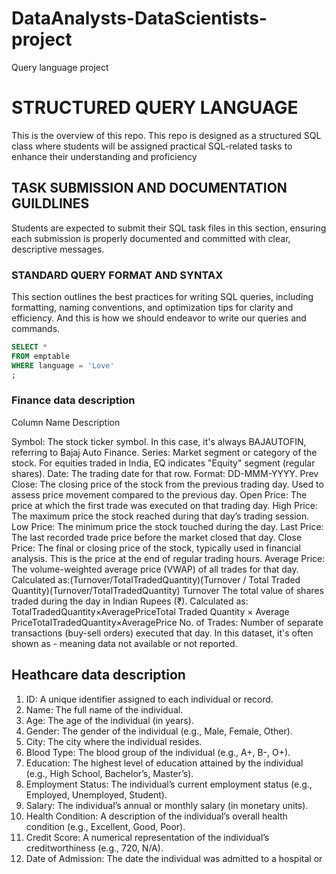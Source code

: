# DataAnalysts-DataScientists-project
Query language project
# STRUCTURED QUERY LANGUAGE
This is the overview of this repo.
This repo is designed as a structured SQL class where students will be assigned practical SQL-related tasks to enhance their understanding and proficiency

## TASK SUBMISSION AND DOCUMENTATION GUILDLINES
Students are expected to submit their SQL task files in this section, ensuring each submission is properly documented and committed with clear, descriptive messages.

### STANDARD QUERY FORMAT AND SYNTAX
This section outlines the best practices for writing SQL queries, including formatting, naming conventions, and optimization tips for clarity and efficiency.
And this is how we should endeavor to write our queries and commands.

```SQL
SELECT *
FROM emptable
WHERE language = 'Love'
;
```
### Finance data description

Column Name              Description

Symbol:  The stock ticker symbol. In this case, it's always BAJAUTOFIN, referring to Bajaj Auto Finance.
Series:  Market segment or category of the stock. For equities traded in India, EQ indicates "Equity" segment (regular shares).
Date:              The trading date for that row. Format: DD-MMM-YYYY.
Prev Close:        The closing price of the stock from the previous trading day. Used to assess price movement compared to the previous day.
Open Price:         The price at which the first trade was executed on that trading day.
High Price:         The maximum price the stock reached during that day’s trading session.
Low Price:          The minimum price the stock touched during the day.
Last Price:        The last recorded trade price before the market closed that day.
Close Price:       The final or closing price of the stock, typically used in financial analysis. This is the price at the end of regular trading hours.
Average Price:      The volume-weighted average price (VWAP) of all trades for that day. Calculated as:(Turnover/TotalTradedQuantity)(Turnover / Total Traded Quantity)(Turnover/TotalTradedQuantity)
Turnover           The total value of shares traded during the day in Indian Rupees (₹). Calculated as: TotalTradedQuantity×AveragePriceTotal Traded Quantity × Average PriceTotalTradedQuantity×AveragePrice
No. of Trades:       Number of separate transactions (buy-sell orders) executed that day. In this dataset, it's often shown as - meaning data not available or not reported.



## Heathcare data description
1. ID: A unique identifier assigned to each individual or record.
2. Name: The full name of the individual.
3. Age: The age of the individual (in years).
4. Gender: The gender of the individual (e.g., Male, Female, Other).
5. City: The city where the individual resides.
6. Blood Type: The blood group of the individual (e.g., A+, B-, O+).
7. Education: The highest level of education attained by the individual (e.g., High School, Bachelor’s, Master’s).
8. Employment Status: The individual’s current employment status (e.g., Employed, Unemployed, Student).
9. Salary: The individual’s annual or monthly salary (in monetary units).
10. Health Condition: A description of the individual’s overall health condition (e.g., Excellent, Good, Poor).
11. Credit Score: A numerical representation of the individual’s creditworthiness (e.g., 720, N/A).
12. Date of Admission: The date the individual was admitted to a hospital or
